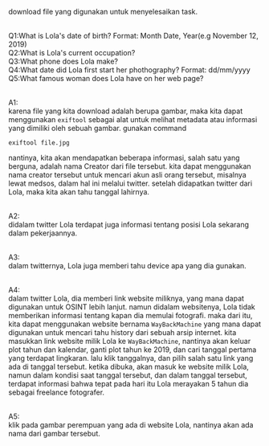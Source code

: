 download file yang digunakan untuk menyelesaikan task.

<br>Q1:What is Lola's date of birth? Format: Month Date, Year(e.g November 12, 2019)
<br>Q2:What is Lola's current occupation?
<br>Q3:What phone does Lola make?
<br>Q4:What date did Lola first start her phothography? Format: dd/mm/yyyy
<br>Q5:What famous woman does Lola have on her web page?


<br>A1:
<br>karena file yang kita download adalah berupa gambar, maka kita dapat menggunakan `exiftool`
sebagai alat untuk melihat metadata atau informasi yang dimiliki oleh sebuah gambar.
gunakan command
```shell
exiftool file.jpg
```
nantinya, kita akan mendapatkan beberapa informasi, salah satu yang berguna, adalah nama
Creator dari file tersebut. kita dapat menggunakan nama creator tersebut untuk mencari
akun asli orang tersebut, misalnya lewat medsos, dalam hal ini melalui twitter. setelah
didapatkan twitter dari Lola, maka kita akan tahu tanggal lahirnya.

<br>A2:
<br>didalam twitter Lola terdapat juga informasi tentang posisi Lola sekarang dalam
pekerjaannya.

<br>A3:
<br>dalam twitternya, Lola juga memberi tahu device apa yang dia gunakan.

<br>A4:
<br>dalam twitter Lola, dia memberi link website miliknya, yang mana dapat digunakan untuk
OSINT lebih lanjut. namun didalam websitenya, Lola tidak memberikan informasi tentang
kapan dia memulai fotografi. maka dari itu, kita dapat menggunakan website bernama
`WayBackMachine` yang mana dapat digunakan untuk mencari tahu history dari sebuah arsip
internet. kita masukkan link website milik Lola ke `WayBackMachine`, nantinya akan
keluar plot tahun dan kalendar, ganti plot tahun ke 2019, dan cari tanggal pertama yang
terdapat lingkaran. lalu klik tanggalnya, dan pilih salah satu link yang ada di tanggal
tersebut. ketika dibuka, akan masuk ke website milik Lola, namun dalam kondisi saat
tanggal tersebut, dan dalam tanggal tersebut, terdapat informasi bahwa tepat pada hari itu
Lola merayakan 5 tahun dia sebagai freelance fotografer.

<br>A5:
<br>klik pada gambar perempuan yang ada di website Lola, nantinya akan ada nama dari gambar
tersebut.
